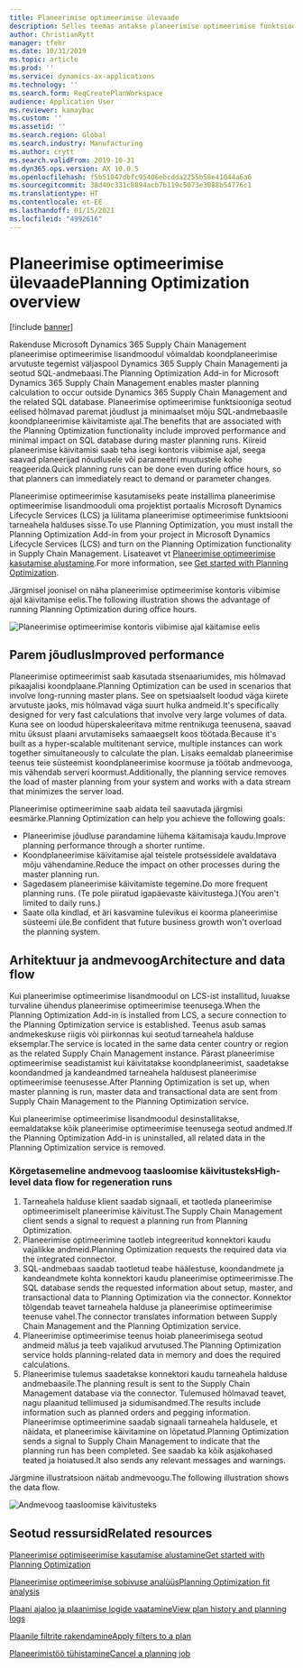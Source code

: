 ```yaml
---
title: Planeerimise optimeerimise ülevaade
description: Selles teemas antakse planeerimise optimeerimise funktsioonist ülevaade.
author: ChristianRytt
manager: tfehr
ms.date: 10/31/2019
ms.topic: article
ms.prod: ''
ms.service: dynamics-ax-applications
ms.technology: ''
ms.search.form: ReqCreatePlanWorkspace
audience: Application User
ms.reviewer: kamaybac
ms.custom: ''
ms.assetid: ''
ms.search.region: Global
ms.search.industry: Manufacturing
ms.author: crytt
ms.search.validFrom: 2019-10-31
ms.dyn365.ops.version: AX 10.0.5
ms.openlocfilehash: f5b51047dbfc95406ebcdda2255b58e41044a6a6
ms.sourcegitcommit: 38d40c331c8894acb7b119c5073e3088b54776c1
ms.translationtype: HT
ms.contentlocale: et-EE
ms.lasthandoff: 01/15/2021
ms.locfileid: "4992616"
---
```

# <a name="planning-optimization-overview"></a><span data-ttu-id="704c9-103">Planeerimise optimeerimise ülevaade</span><span class="sxs-lookup"><span data-stu-id="704c9-103">Planning Optimization overview</span></span>

[!include [banner](../../includes/banner.md)]

<span data-ttu-id="704c9-104">Rakenduse Microsoft Dynamics 365 Supply Chain Management planeerimise optimeerimise lisandmoodul võimaldab koondplaneerimise arvutuste tegemist väljaspool Dynamics 365 Supply Chain Managementi ja seotud SQL-andmebaasi.</span><span class="sxs-lookup"><span data-stu-id="704c9-104">The Planning Optimization Add-in for Microsoft Dynamics 365 Supply Chain Management enables master planning calculation to occur outside Dynamics 365 Supply Chain Management and the related SQL database.</span></span> <span data-ttu-id="704c9-105">Planeerimise optimeerimise funktsiooniga seotud eelised hõlmavad paremat jõudlust ja minimaalset mõju SQL-andmebaasile koondplaneerimise käivitamiste ajal.</span><span class="sxs-lookup"><span data-stu-id="704c9-105">The benefits that are associated with the Planning Optimization functionality include improved performance and minimal impact on SQL database during master planning runs.</span></span> <span data-ttu-id="704c9-106">Kiireid planeerimise käivitamisi saab teha isegi kontoris viibimise ajal, seega saavad planeerijad nõudlusele või parameetri muutustele kohe reageerida.</span><span class="sxs-lookup"><span data-stu-id="704c9-106">Quick planning runs can be done even during office hours, so that planners can immediately react to demand or parameter changes.</span></span>

<span data-ttu-id="704c9-107">Planeerimise optimeerimise kasutamiseks peate installima planeerimise optimeerimise lisandmooduli oma projektist portaalis Microsoft Dynamics Lifecycle Services (LCS) ja lülitama planeerimise optimeerimise funktsiooni tarneahela halduses sisse.</span><span class="sxs-lookup"><span data-stu-id="704c9-107">To use Planning Optimization, you must install the Planning Optimization Add-in from your project in Microsoft Dynamics Lifecycle Services (LCS) and turn on the Planning Optimization functionality in Supply Chain Management.</span></span> <span data-ttu-id="704c9-108">Lisateavet vt [Planeerimise optimeerimise kasutamise alustamine](get-started.md).</span><span class="sxs-lookup"><span data-stu-id="704c9-108">For more information, see [Get started with Planning Optimization](get-started.md).</span></span>

<span data-ttu-id="704c9-109">Järgmisel joonisel on näha planeerimise optimeerimise kontoris viibimise ajal käivitamise eelis.</span><span class="sxs-lookup"><span data-stu-id="704c9-109">The following illustration shows the advantage of running Planning Optimization during office hours.</span></span>

![Planeerimise optimeerimise kontoris viibimise ajal käitamise eelis](media/PlanningOptimization1.png)

## <a name="improved-performance"></a><span data-ttu-id="704c9-111">Parem jõudlus</span><span class="sxs-lookup"><span data-stu-id="704c9-111">Improved performance</span></span>

<span data-ttu-id="704c9-112">Planeerimise optimeerimist saab kasutada stsenaariumides, mis hõlmavad pikaajalisi koondplaane.</span><span class="sxs-lookup"><span data-stu-id="704c9-112">Planning Optimization can be used in scenarios that involve long-running master plans.</span></span> <span data-ttu-id="704c9-113">See on spetsiaalselt loodud väga kiirete arvutuste jaoks, mis hõlmavad väga suurt hulka andmeid.</span><span class="sxs-lookup"><span data-stu-id="704c9-113">It's specifically designed for very fast calculations that involve very large volumes of data.</span></span> <span data-ttu-id="704c9-114">Kuna see on loodud hüperskaleeritava mitme rentnikuga teenusena, saavad mitu üksust plaani arvutamiseks samaaegselt koos töötada.</span><span class="sxs-lookup"><span data-stu-id="704c9-114">Because it's built as a hyper-scalable multitenant service, multiple instances can work together simultaneously to calculate the plan.</span></span> <span data-ttu-id="704c9-115">Lisaks eemaldab planeerimise teenus teie süsteemist koondplaneerimise koormuse ja töötab andmevooga, mis vähendab serveri koormust.</span><span class="sxs-lookup"><span data-stu-id="704c9-115">Additionally, the planning service removes the load of master planning from your system and works with a data stream that minimizes the server load.</span></span>

<span data-ttu-id="704c9-116">Planeerimise optimeerimine saab aidata teil saavutada järgmisi eesmärke.</span><span class="sxs-lookup"><span data-stu-id="704c9-116">Planning Optimization can help you achieve the following goals:</span></span>

- <span data-ttu-id="704c9-117">Planeerimise jõudluse parandamine lühema käitamisaja kaudu.</span><span class="sxs-lookup"><span data-stu-id="704c9-117">Improve planning performance through a shorter runtime.</span></span>
- <span data-ttu-id="704c9-118">Koondplaneerimise käivitamise ajal teistele protsessidele avaldatava mõju vähendamine.</span><span class="sxs-lookup"><span data-stu-id="704c9-118">Reduce the impact on other processes during the master planning run.</span></span>
- <span data-ttu-id="704c9-119">Sagedasem planeerimise käivitamiste tegemine.</span><span class="sxs-lookup"><span data-stu-id="704c9-119">Do more frequent planning runs.</span></span> <span data-ttu-id="704c9-120">(Te pole piiratud igapäevaste käivitustega.)</span><span class="sxs-lookup"><span data-stu-id="704c9-120">(You aren't limited to daily runs.)</span></span>
- <span data-ttu-id="704c9-121">Saate olla kindlad, et äri kasvamine tulevikus ei koorma planeerimise süsteemi üle.</span><span class="sxs-lookup"><span data-stu-id="704c9-121">Be confident that future business growth won't overload the planning system.</span></span>

## <a name="architecture-and-data-flow"></a><span data-ttu-id="704c9-122">Arhitektuur ja andmevoog</span><span class="sxs-lookup"><span data-stu-id="704c9-122">Architecture and data flow</span></span>

<span data-ttu-id="704c9-123">Kui planeerimise optimeerimise lisandmoodul on LCS-ist installitud, luuakse turvaline ühendus planeerimise optimeerimise teenusega.</span><span class="sxs-lookup"><span data-stu-id="704c9-123">When the Planning Optimization Add-in is installed from LCS, a secure connection to the Planning Optimization service is established.</span></span> <span data-ttu-id="704c9-124">Teenus asub samas andmekeskuse riigis või piirkonnas kui seotud tarneahela halduse eksemplar.</span><span class="sxs-lookup"><span data-stu-id="704c9-124">The service is located in the same data center country or region as the related Supply Chain Management instance.</span></span> <span data-ttu-id="704c9-125">Pärast planeerimise optimeerimise seadistamist kui käivitatakse koondplaneerimist, saadetakse koondandmed ja kandeandmed tarneahela haldusest planeerimise optimeerimise teenusesse.</span><span class="sxs-lookup"><span data-stu-id="704c9-125">After Planning Optimization is set up, when master planning is run, master data and transactional data are sent from Supply Chain Management to the Planning Optimization service.</span></span>

<span data-ttu-id="704c9-126">Kui planeerimise optimeerimise lisandmoodul desinstallitakse, eemaldatakse kõik planeerimise optimeerimise teenusega seotud andmed.</span><span class="sxs-lookup"><span data-stu-id="704c9-126">If the Planning Optimization Add-in is uninstalled, all related data in the Planning Optimization service is removed.</span></span>

### <a name="high-level-data-flow-for-regeneration-runs"></a><span data-ttu-id="704c9-127">Kõrgetasemeline andmevoog taasloomise käivitusteks</span><span class="sxs-lookup"><span data-stu-id="704c9-127">High-level data flow for regeneration runs</span></span>

1. <span data-ttu-id="704c9-128">Tarneahela halduse klient saadab signaali, et taotleda planeerimise optimeerimiselt planeerimise käivitust.</span><span class="sxs-lookup"><span data-stu-id="704c9-128">The Supply Chain Management client sends a signal to request a planning run from Planning Optimization.</span></span>
2. <span data-ttu-id="704c9-129">Planeerimise optimeerimine taotleb integreeritud konnektori kaudu vajalikke andmeid.</span><span class="sxs-lookup"><span data-stu-id="704c9-129">Planning Optimization requests the required data via the integrated connector.</span></span>
3. <span data-ttu-id="704c9-130">SQL-andmebaas saadab taotletud teabe häälestuse, koondandmete ja kandeandmete kohta konnektori kaudu planeerimise optimeerimisse.</span><span class="sxs-lookup"><span data-stu-id="704c9-130">The SQL database sends the requested information about setup, master, and transactional data to Planning Optimization via the connector.</span></span> <span data-ttu-id="704c9-131">Konnektor tõlgendab teavet tarneahela halduse ja planeerimise optimeerimise teenuse vahel.</span><span class="sxs-lookup"><span data-stu-id="704c9-131">The connector translates information between Supply Chain Management and the Planning Optimization service.</span></span>
4. <span data-ttu-id="704c9-132">Planeerimise optimeerimise teenus hoiab planeerimisega seotud andmeid mälus ja teeb vajalikud arvutused.</span><span class="sxs-lookup"><span data-stu-id="704c9-132">The Planning Optimization service holds planning-related data in memory and does the required calculations.</span></span>
5. <span data-ttu-id="704c9-133">Planeerimise tulemus saadetakse konnektori kaudu tarneahela halduse andmebaasile.</span><span class="sxs-lookup"><span data-stu-id="704c9-133">The planning result is sent to the Supply Chain Management database via the connector.</span></span> <span data-ttu-id="704c9-134">Tulemused hõlmavad teavet, nagu plaanitud tellimused ja sidumisandmed.</span><span class="sxs-lookup"><span data-stu-id="704c9-134">The results include information such as planned orders and pegging information.</span></span> <span data-ttu-id="704c9-135">Planeerimise optimeerimine saadab signaali tarneahela haldusele, et näidata, et planeerimise käivitamine on lõpetatud.</span><span class="sxs-lookup"><span data-stu-id="704c9-135">Planning Optimization sends a signal to Supply Chain Management to indicate that the planning run has been completed.</span></span> <span data-ttu-id="704c9-136">See saadab ka kõik asjakohased teated ja hoiatused.</span><span class="sxs-lookup"><span data-stu-id="704c9-136">It also sends any relevant messages and warnings.</span></span>

<span data-ttu-id="704c9-137">Järgmine illustratsioon näitab andmevoogu.</span><span class="sxs-lookup"><span data-stu-id="704c9-137">The following illustration shows the data flow.</span></span>

![Andmevoog taasloomise käivitusteks](media/PlanningOptimization2.png)

## <a name="related-resources"></a><span data-ttu-id="704c9-139">Seotud ressursid</span><span class="sxs-lookup"><span data-stu-id="704c9-139">Related resources</span></span>

[<span data-ttu-id="704c9-140">Planeerimise optimiseerimise kasutamise alustamine</span><span class="sxs-lookup"><span data-stu-id="704c9-140">Get started with Planning Optimization</span></span>](get-started.md)

[<span data-ttu-id="704c9-141">Planeerimise optimeerimise sobivuse analüüs</span><span class="sxs-lookup"><span data-stu-id="704c9-141">Planning Optimization fit analysis</span></span>](planning-optimization-fit-analysis.md)

[<span data-ttu-id="704c9-142">Plaani ajaloo ja plaanimise logide vaatamine</span><span class="sxs-lookup"><span data-stu-id="704c9-142">View plan history and planning logs</span></span>](plan-history-logs.md)

[<span data-ttu-id="704c9-143">Plaanile filtrite rakendamine</span><span class="sxs-lookup"><span data-stu-id="704c9-143">Apply filters to a plan</span></span>](plan-filters.md)

[<span data-ttu-id="704c9-144">Planeerimistöö tühistamine</span><span class="sxs-lookup"><span data-stu-id="704c9-144">Cancel a planning job</span></span>](cancel-planning-job.md)
